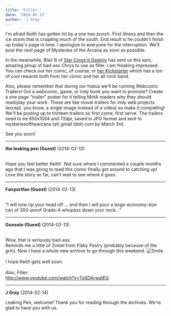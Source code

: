 ```yaml
---
title: 'Filler.'
date: '2014-02-12'
author: 'J Gray'
---
```


<p>I'm afraid Keith has gotten hit by a one two punch. First illness and then the ice storm that is crippling much of the south. End result is he couldn't finish up today's page in time. I apologize to everyone for the interruption. We'll post the next page of Mysteries of the Arcana as soon as possible.</p><p>In the meanwhile, Blair B of <a href="http://www.starcrossd.net/" target="_blank">Star Cross'd Destiny</a> has sent us this epic, amazing pinup of bad-ass Chrys to use as filler. I am freaking impressed. You can check out her comic, of course, or <a href="https://www.kickstarter.com/projects/absinthejunk/star-crossd-destiny-volume-2-printing" target="_blank">her Kickstarter</a> which has a ton of cool rewards both from her comic and her alt rock band.</p><p>Also, please remember that during our hiatus we'll be running Webcomic Trailers! Got a webcomic, game, or indy book you want to promote? Create a one page "trailer" poster for it telling MotA readers why they should read/play your work. These are like movie trailers for indy web projects (except, you know, a single image instead of a video) so make it compelling! We'll be posting up to thirteen trailers so first come, first serve. The trailers need to be 650x1054 and 72dpi, saved in JPG format and sent to mysteriesofthearcana (at) gmail (dot) com by March 3rd.</p><p>See you soon!</p>

---
**the leaking pen (Guest)** (2014-02-12)

<br> Hope you feel better Keith!&nbsp; Not sure where I commented a couple months ago that I was going to read this comic finally got around to catching up! Love the story so far, can't wait to see where it goes.&nbsp; <br>

---
**Fairportfan (Guest)** (2014-02-13)

<br> "I will now rip your head off ... and then I will pour a large-economy-size can of 300-proof Grade-A whupass down your neck..."

---
**Gunsolo (Guest)** (2014-02-13)

<br> Wow, that is seriously bad-ass. <br>Reminds me a little of Zintiel from Flaky Pastry (probably because of the grin). Now I have a whole new archive to go through this weekend. <img src="/smilies/smile.gif" alt="Smile" border="0"><br><br>I hope Keith gets well soon.<br><br>Also, Filler:<br>http://www.youtube.com/watch?v=ToSDArwatEQ<br>

---
**J Gray** (2014-02-14)

Leaking Pen, welcome! Thank you for reading through the archives. We're glad to have you with us.<br><br>

